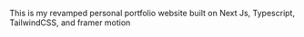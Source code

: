 This is my revamped personal portfolio website built on Next Js, Typescript, TailwindCSS, and framer motion